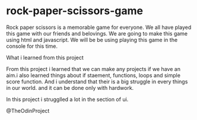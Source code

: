 # rock-paper-scissors-game

Rock paper scissors is a memorable game for everyone. We all have played this game with our friends and belovings. We are going to make this game using html and javascript. We will be be using playing this game in the console for this time.

What i learned from this project

From this project i learned that we can make any projects if we have an aim.i also learned things about if staement, functions, loops and simple score function. And i understand that their is a big struggle in every things in our world. and it can be done only with hardwork.

In this project i strugglled a lot in the section of ui. 

@TheOdinProject
